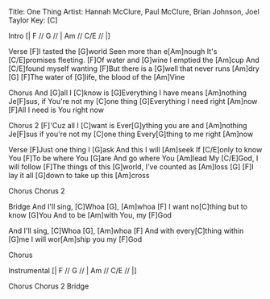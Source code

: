 Title: One Thing
Artist: Hannah McClure, Paul McClure, Brian Johnson, Joel Taylor
Key: [C]

Intro
[| F // G // | Am // C/E // |]

Verse
[F]I tasted the [G]world
Seen more than  e[Am]nough
It's [C/E]promises fleeting.
[F]Of water and [G]wine I emptied the [Am]cup
And [C/E]found myself wanting
[F]But there is a [G]well that never runs [Am]dry [G]
[F]The water of [G]life, the blood of the [Am]Vine

Chorus
And [G]all I [C]know is
[G]Everything I have means [Am]nothing
Je[F]sus, if You're not my [C]one thing
[G]Everything I need right [Am]now
[F]All I need is You right now

Chorus 2
[F]'Cuz all I [C]want is
Ever[G]ything you are and [Am]nothing
Je[F]sus if you're not my [C]one thing
Every[G]thing to me right [Am]now

Verse
[F]Just one thing I [G]ask
And this I will [Am]seek
If [C/E]only to know You
[F]To be where You [G]are
And go where You [Am]lead
My [C/E]God, I will follow
[F]The things of this [G]world, I've counted as [Am]loss [G]
[F]I lay it all [G]down to take up this [Am]cross

Chorus
Chorus 2

Bridge
And I'll sing, [C]Whoa [G],     [Am]whoa [F]
I want no[C]thing but to know [G]You
And to be [Am]with You, my [F]God

And I'll sing, [C]Whoa [G],     [Am]whoa [F]
And with every[C]thing within [G]me
 I will wor[Am]ship you my [F]God

Chorus

Instrumental
[| F // G // | Am // C/E // |]

Chorus
Chorus 2
Bridge